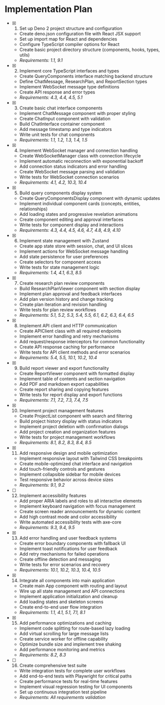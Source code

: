 # Implementation Plan

- [x] 1. Set up Deno 2 project structure and configuration
  - Create deno.json configuration file with React JSX support
  - Set up import map for React and dependencies
  - Configure TypeScript compiler options for React
  - Create basic project directory structure (components, hooks, types, utils)
  - _Requirements: 1.1, 9.1_

- [x] 2. Implement core TypeScript interfaces and types
  - Create QueryComponents interface matching backend structure
  - Define ChatMessage, ResearchPlan, and ReportSection types
  - Implement WebSocket message type definitions
  - Create API response and error types
  - _Requirements: 4.3, 4.4, 4.5, 5.1_

- [x] 3. Create basic chat interface components
  - Implement ChatMessage component with proper styling
  - Create ChatInput component with validation
  - Build ChatInterface container component
  - Add message timestamp and type indicators
  - Write unit tests for chat components
  - _Requirements: 1.1, 1.2, 1.3, 1.4, 1.5_

- [x] 4. Implement WebSocket manager and connection handling
  - Create WebSocketManager class with connection lifecycle
  - Implement automatic reconnection with exponential backoff
  - Add connection status indicators and error handling
  - Create WebSocket message parsing and validation
  - Write tests for WebSocket connection scenarios
  - _Requirements: 4.1, 4.2, 10.3, 10.4_

- [x] 5. Build query components display system
  - Create QueryComponentsDisplay component with dynamic updates
  - Implement individual component cards (concepts, entities, relationships)
  - Add loading states and progressive revelation animations
  - Create component editing and approval interfaces
  - Write tests for component display and interactions
  - _Requirements: 4.3, 4.4, 4.5, 4.6, 4.7, 4.8, 4.9, 4.10_

- [x] 6. Implement state management with Zustand
  - Create app state store with session, chat, and UI slices
  - Implement actions for WebSocket message handling
  - Add state persistence for user preferences
  - Create selectors for component access
  - Write tests for state management logic
  - _Requirements: 1.4, 4.1, 6.3, 8.5_

- [x] 7. Create research plan review components
  - Build ResearchPlanViewer component with section display
  - Implement plan approval and feedback interfaces
  - Add plan version history and change tracking
  - Create plan iteration and revision handling
  - Write tests for plan review workflows
  - _Requirements: 5.1, 5.2, 5.3, 5.4, 5.5, 6.1, 6.2, 6.3, 6.4, 6.5_

- [x] 8. Implement API client and HTTP communication
  - Create APIClient class with all required endpoints
  - Implement error handling and retry mechanisms
  - Add request/response interceptors for common functionality
  - Create API response caching for performance
  - Write tests for API client methods and error scenarios
  - _Requirements: 5.4, 5.5, 10.1, 10.2, 10.4_

- [x] 9. Build report viewer and export functionality
  - Create ReportViewer component with formatted display
  - Implement table of contents and section navigation
  - Add PDF and markdown export capabilities
  - Create report sharing and copying features
  - Write tests for report display and export functions
  - _Requirements: 7.1, 7.2, 7.3, 7.4, 7.5_

- [x] 10. Implement project management features
  - Create ProjectList component with search and filtering
  - Build project history display with status indicators
  - Implement project deletion with confirmation dialogs
  - Add project creation and organization features
  - Write tests for project management workflows
  - _Requirements: 8.1, 8.2, 8.3, 8.4, 8.5_

- [x] 11. Add responsive design and mobile optimization
  - Implement responsive layout with Tailwind CSS breakpoints
  - Create mobile-optimized chat interface and navigation
  - Add touch-friendly controls and gestures
  - Implement collapsible sidebar for mobile devices
  - Test responsive behavior across device sizes
  - _Requirements: 9.1, 9.2_

- [ ] 12. Implement accessibility features
  - Add proper ARIA labels and roles to all interactive elements
  - Implement keyboard navigation with focus management
  - Create screen reader announcements for dynamic content
  - Add high contrast mode and color accessibility
  - Write automated accessibility tests with axe-core
  - _Requirements: 9.3, 9.4, 9.5_

- [x] 13. Add error handling and user feedback systems
  - Create error boundary components with fallback UI
  - Implement toast notifications for user feedback
  - Add retry mechanisms for failed operations
  - Create offline detection and messaging
  - Write tests for error scenarios and recovery
  - _Requirements: 10.1, 10.2, 10.3, 10.4, 10.5_

- [x] 14. Integrate all components into main application
  - Create main App component with routing and layout
  - Wire up all state management and API connections
  - Implement application initialization and cleanup
  - Add loading states and skeleton screens
  - Create end-to-end user flow integration
  - _Requirements: 1.1, 4.1, 5.1, 7.1, 8.1_

- [x] 15. Add performance optimizations and caching
  - Implement code splitting for route-based lazy loading
  - Add virtual scrolling for large message lists
  - Create service worker for offline capability
  - Optimize bundle size and implement tree shaking
  - Add performance monitoring and metrics
  - _Requirements: 8.2, 8.3_

- [ ] 16. Create comprehensive test suite
  - Write integration tests for complete user workflows
  - Add end-to-end tests with Playwright for critical paths
  - Create performance tests for real-time features
  - Implement visual regression testing for UI components
  - Set up continuous integration test pipeline
  - _Requirements: All requirements validation_
